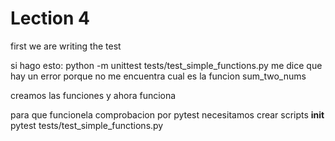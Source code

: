# Lection 4

first we are writing the test 

si hago esto:
python -m unittest tests/test_simple_functions.py
me dice que hay un error porque no me encuentra cual es la funcion sum_two_nums

creamos las funciones y ahora funciona


para que funcionela comprobacion por pytest necesitamos crear scripts __init__ 
pytest tests/test_simple_functions.py